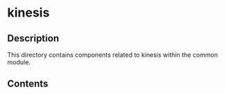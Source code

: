 # kinesis

## Description

This directory contains components related to kinesis within the common module.

## Contents

<!-- List key files and subdirectories here -->
